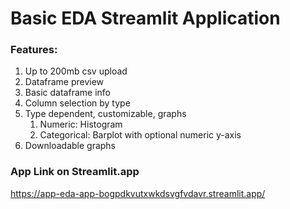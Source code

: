 # Basic EDA Streamlit Application
### Features:
1. Up to 200mb csv upload
1. Dataframe preview
1. Basic dataframe info
1. Column selection by type
1. Type dependent, customizable, graphs 
    1. Numeric: Histogram
    2. Categorical: Barplot with optional numeric y-axis
1. Downloadable graphs

### App Link on Streamlit.app
https://app-eda-app-bogpdkvutxwkdsvgfvdavr.streamlit.app/